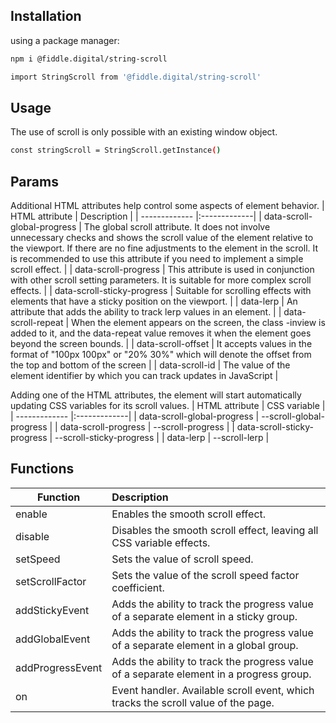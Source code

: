 ## Installation

using a package manager:
```sh
npm i @fiddle.digital/string-scroll
```
```sh
import StringScroll from '@fiddle.digital/string-scroll'
```

## Usage
The use of scroll is only possible with an existing window object.
```sh
const stringScroll = StringScroll.getInstance()
```
## Params
Additional HTML attributes help control some aspects of element behavior.
| HTML attribute  | Description |
| ------------- |:-------------|
| data-scroll-global-progress      | The global scroll attribute. It does not involve unnecessary checks and shows the scroll value of the element relative to the viewport. If there are no fine adjustments to the element in the scroll. It is recommended to use this attribute if you need to implement a simple scroll effect.     |
| data-scroll-progress      | This attribute is used in conjunction with other scroll setting parameters. It is suitable for more complex scroll effects.     |
| data-scroll-sticky-progress      | Suitable for scrolling effects with elements that have a sticky position on the viewport.     |
| data-lerp      | An attribute that adds the ability to track lerp values in an element.     |
| data-scroll-repeat      | When the element appears on the screen, the class -inview is added to it, and the data-repeat value removes it when the element goes beyond the screen bounds.     |
| data-scroll-offset      | It accepts values in the format of "100px 100px" or "20% 30%" which will denote the offset from the top and bottom of the screen     |
| data-scroll-id      | The value of the element identifier by which you can track updates in JavaScript     |

Adding one of the HTML attributes, the element will start automatically updating CSS variables for its scroll values.
| HTML attribute  | CSS variable |
| ------------- |:-------------|
| data-scroll-global-progress      | --scroll-global-progress     |
| data-scroll-progress      | --scroll-progress     |
| data-scroll-sticky-progress      | --scroll-sticky-progress     |
| data-lerp      | --scroll-lerp     |

## Functions
| Function  | Description |
| ------------- |:-------------|
| enable      | Enables the smooth scroll effect. |
| disable      | Disables the smooth scroll effect, leaving all CSS variable effects.     |
| setSpeed      | Sets the value of scroll speed. |
| setScrollFactor      | Sets the value of the scroll speed factor coefficient. |
| addStickyEvent      | Adds the ability to track the progress value of a separate element in a sticky group. |
| addGlobalEvent      | Adds the ability to track the progress value of a separate element in a global group. |
| addProgressEvent      | Adds the ability to track the progress value of a separate element in a progress group. |
| on      | Event handler. Available scroll event, which tracks the scroll value of the page. |